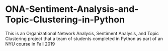 # ONA-Sentiment-Analysis-and-Topic-Clustering-in-Python
This is an Organizational Network Analysis, Sentiment Analysis, and Topic Clustering project that a team of students completed in Python as part of an NYU course in Fall 2019
